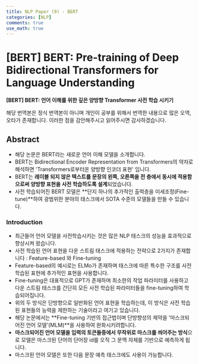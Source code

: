 ```yaml
---
title: NLP Paper (9) - BERT
categories: [NLP]
comments: true
use_math: true
---
```




# [BERT] BERT: Pre-training of Deep Bidirectional Transformers for Language Understanding



**[BERT] BERT: 언어 이해를 위한 깊은 양방향 Transformer 사전 학습 시키기**



해당 번역본은 정식 번역본이 아니며 개인이 공부를 위해서 번역한 내용으로 많은 오역, 오타가 존재합니다. 이러한 점을 감안해주시고 읽어주시면 감사하겠습니다.



## Abstract

- 해당 논문은 BERT라는 새로운 언어 이해 모델을 소개합니다.
- BERT는 Bidirectional Encoder Representation from Transformers의 약자로 해석하면 'Transformers로부터온 양방향 인코더 표현' 입니다.
- BERT는 **레이블 되지 않은 텍스트를 문장의 왼쪽, 오른쪽을 전 층에서 동시에 적용함으로써 양방향 표현을 사전 학습하도록 설계**되었습니다.
- 사전 학습되어진 BERT 모델은 **단지 하나의 추가적인 출력층을 미세조정(Fine-tune)**하여 광범위한 분야의 태스크에서 SOTA 수준의 모델들을 만들 수 있습니다.



### Introduction

- 최근들어 언어 모델을 사전학습시키는 것은 많은 NLP 태스크의 성능을 효과적으로 향상시켜 왔습니다.
- 사전 학습된 언어 표현을 다운 스트림 태스크에 적용하는 전략으로 2가지가 존재합니다 : Feature-based 와 Fine-tuning
- Feature-based의 예시로는 ELMo가 존재하며 태스크에 따른 특수한 구조를 사전학습된 표현에 추가적인 표현을 사용합니다.
- Fine-tuning은 대표적으로 GPT가 존재하며  최소한의 작업 파라미터를 사용하고 다운 스트림 태스크를 간단히 모든 사전 학습된 파라미터들을 fine-tuning하여 학습되어집니다.
- 위의 두 방식은 단방향으로 일반화된 언어 표현을 학습하는데, 이 방식은 사전 학습된 표현들의 능력을 제한하는 기술이라고 여기고 있습니다.
- 해당 논문에서는 **Fine-tuning 기반의 접근법이며 단방향성의 제약을 '마스크되어진 언어 모델'(MLM)**을 사용하여 완화시키려합니다.
- **마스크되어진 언어 모델을 입력의 토큰들중에서 무작위로 마스크를 씌어주는 방식**으로 모델은 마스크된 단어의 단어장 id를 오직 그 문맥 자체를 기반으로 예측하게 됩니다.
- 마스크된 언어 모델은 또한 다음 문장 예측 태스크에도 사용이 가능합니다.



